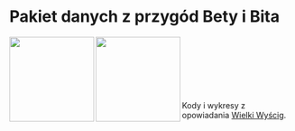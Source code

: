 Pakiet danych z przygód Bety i Bita
===================================

<center>
	<img src="https://raw.githubusercontent.com/pbiecek/BetaBit/master/figs/bit.png" align="left" height="150">&nbsp;&nbsp;&nbsp;&nbsp;&nbsp;
<img src="https://raw.githubusercontent.com/pbiecek/BetaBit/master/figs/beta.png" align="left" height="150">
</center>
	
<br/><br/><br/><br/>

Kody i wykresy z opowiadania <a href="https://rawgit.com/pbiecek/BetaBit/master/vignettes/wielkiWyscig.html">Wielki Wyścig</a>.



